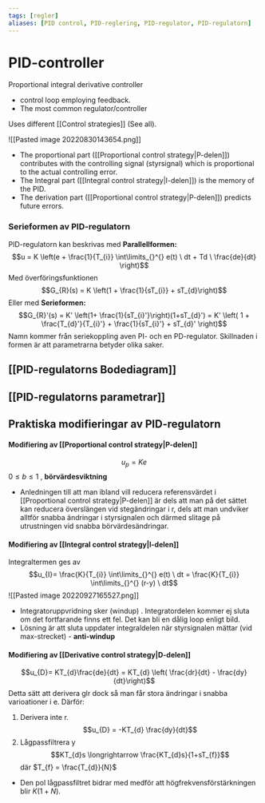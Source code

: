 ```yaml
---
tags: [regler]
aliases: [PID control, PID-reglering, PID-regulator, PID-regulatorn]
---
```

# PID-controller
Proportional integral derivative controller
- control loop employing feedback. 
- The most common regulator/controller

Uses different [[Control strategies]] (See all).

![[Pasted image 20220830143654.png]]

- The proportional part ([[Proportional control strategy|P-delen]]) contributes with the controlling signal (styrsignal) which is proportional to the actual controlling error. 
- The Integral part ([[Integral control strategy|I-delen]]) is the memory of the PID. 
- The derivation part ([[Proportional control strategy|P-delen]]) predicts future errors. 

### Serieformen av PID-regulatorn
PID-regulatorn kan beskrivas med **Parallellformen:**$$u = K \left(e + \frac{1}{T_{i}} \int\limits_{}^{} e(t) \ dt + Td \ \frac{de}{dt} \right)$$
Med överföringsfunktionen $$G_{R}(s) = K \left(1 + \frac{1}{sT_{i}} + sT_{d}\right)$$
Eller med **Serieformen:** $$G_{R}'(s) = K' \left(1+ \frac{1}{sT_{i}'}\right)(1+sT_{d}') = K' \left( 1 + \frac{T_{d}'}{T_{i}'} + \frac{1}{sT_{i}'} + sT_{d}' \right)$$
Namn kommer från seriekoppling aven PI- och en PD-regulator. Skillnaden i formen är att parametrarna betyder olika saker. 

## [[PID-regulatorns Bodediagram]]

## [[PID-regulatorns parametrar]]

## Praktiska modifieringar av PID-regulatorn

#### Modifiering av [[Proportional control strategy|P-delen]]
$$u_{p}= Ke$$
$0 \leq b \leq 1$ , **börvärdesviktning** 

- Anledningen till att man ibland vill reducera referensvärdet i [[Proportional control strategy|P-delen]] är dels att man på det sättet kan reducera överslängen vid stegändringar i r, dels att man undviker alltför snabba ändringar i styrsignalen och därmed slitage på utrustningen vid snabba börvärdesändringar.

#### Modifiering av [[Integral control strategy|I-delen]]
 Integraltermen ges av $$u_{I}= \frac{K}{T_{i}} \int\limits_{}^{} e(t) \ dt = \frac{K}{T_{i}} \int\limits_{}^{} (r-y) \ dt$$
 ![[Pasted image 20220927165527.png]]
- Integratoruppvridning sker (windup) . Integratordelen kommer ej sluta om det fortfarande finns ett fel. Det kan bli en dålig loop enligt bild. 
- Lösning är att sluta uppdater integraldelen när styrsignalen mättar (vid max-strecket) - **anti-windup**
 
#### Modifiering av [[Derivative control strategy|D-delen]]
$$u_{D}= KT_{d}\frac{de}{dt} = KT_{d} \left( \frac{dr}{dt} - \frac{dy}{dt}\right)$$
Detta sätt att derivera glr dock så man får stora ändringar i snabba varioationer i e. Därför:
1) Derivera inte r. $$u_{D} = -KT_{d} \frac{dy}{dt}$$
2) Lågpassfiltrera y
$$KT_{d}s \longrightarrow \frac{KT_{d}s}{1+sT_{f}}$$
där $T_{f} = \frac{T_{d}}{N}$

- Den pol lågpassfiltret bidrar med medför att högfrekvensförstärkningen blir $K(1+N)$.



